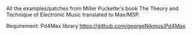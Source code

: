 All the examples/patches from Miller Puckette's book The Theory and Technique of Electronic Music translated to Max/MSP.

Requirement: Pd4Max library
https://github.com/georgeNikmus/Pd4Max
